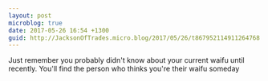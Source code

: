 ```yaml
---
layout: post
microblog: true
date: 2017-05-26 16:54 +1300
guid: http://JacksonOfTrades.micro.blog/2017/05/26/t867952114911264768.html
---
```

Just remember you probably didn't know about your current waifu until recently. You'll find the person who thinks you're their waifu someday
